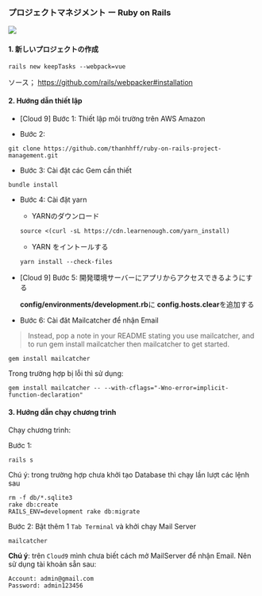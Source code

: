 ### プロジェクトマネジメント ー Ruby on Rails 

![](https://imgur.com/2JdA2V9.png)

#### 1. 新しいプロジェクトの作成

```
rails new keepTasks --webpack=vue
```

ソース； https://github.com/rails/webpacker#installation

#### 2. Hướng dẫn thiết lập  

- [Cloud 9] Bước 1: Thiết lập môi trường trên AWS Amazon 

- Bước 2:
```
git clone https://github.com/thanhhff/ruby-on-rails-project-management.git
```

- Bước 3: Cài đặt các Gem cần thiết
```
bundle install
```

- Bước 4: Cài đặt yarn 

    - YARNのダウンロード
    ```
    source <(curl -sL https://cdn.learnenough.com/yarn_install)
    ```
  
    - YARN をイントールする
    ```
    yarn install --check-files
    ```

- [Cloud 9] Bước 5: 開発環境サーバーにアプリからアクセスできるようにする

    **config/environments/development.rb**に **config.hosts.clear**を追加する

- Bước 6: Cài đăt Mailcatcher để nhận Email 

> Instead, pop a note in your README stating you use mailcatcher, and to run gem install mailcatcher then mailcatcher to get started.

```
gem install mailcatcher
```

Trong trường hợp bị lỗi thì sử dụng:
```
gem install mailcatcher -- --with-cflags="-Wno-error=implicit-function-declaration"
```

#### 3. Hướng dẫn chạy chương trình 

Chạy chương trình:

Bước 1:
```
rails s 
```

Chú ý: trong trường hợp chưa khởi tạo Database thì chạy lần lượt các lệnh sau
```
rm -f db/*.sqlite3
rake db:create
RAILS_ENV=development rake db:migrate
```

Bước 2: Bật thêm 1 `Tab Terminal` và khởi chạy Mail Server

```
mailcatcher
```

**Chú ý**: trên `Cloud9` mình chưa biết cách mở MailServer để nhận Email. Nên sử dụng tài khoản sẵn sau:

```
Account: admin@gmail.com
Password: admin123456
```
